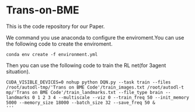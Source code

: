 # Trans-on-BME
This is the code repository for our Paper.

We command you use anaconda to configure the enviroment.You can use the following code to create the enviroment.
```
conda env create -f environment.yml
```

Then you can use the following code to train the RL net(for 3agent situation).
```
CUDA_VISIBLE_DEVICES=0 nohup python DQN.py --task train --files /root/autodl-tmp/'Trans on BME Code'/train_images.txt /root/autodl-t
mp/'Trans on BME Code'/train_landmarks.txt --file_type brain --landmarks 0 1 2 3 4 --multiscale --viz 0 --train_freq 50 --init_memory 5000 --memory_size 18000 --batch_size 32 --save_freq 50 &
'''
